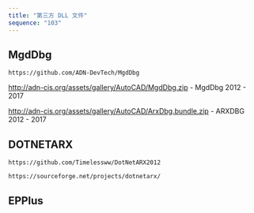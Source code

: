 ```yaml
---
title: "第三方 DLL 文件"
sequence: "103"
---
```


## MgdDbg

```text
https://github.com/ADN-DevTech/MgdDbg
```

http://adn-cis.org/assets/gallery/AutoCAD/MgdDbg.zip  - MgdDbg 2012 - 2017

http://adn-cis.org/assets/gallery/AutoCAD/ArxDbg.bundle.zip - ARXDBG 2012 - 2017

## DOTNETARX

```text
https://github.com/Timelessww/DotNetARX2012
```

```text
https://sourceforge.net/projects/dotnetarx/
```

## EPPlus

